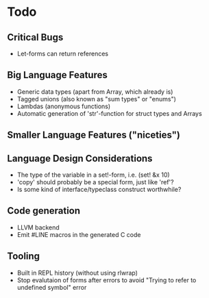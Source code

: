# Todo

## Critical Bugs
* Let-forms can return references

## Big Language Features
* Generic data types (apart from Array, which already is)
* Tagged unions (also known as "sum types" or "enums")
* Lambdas (anonymous functions)
* Automatic generation of 'str'-function for struct types and Arrays

## Smaller Language Features ("niceties")

## Language Design Considerations
* The type of the variable in a set!-form, i.e. (set! &x 10)
* 'copy' should probably be a special form, just like 'ref'?
* Is some kind of interface/typeclass construct worthwhile?

## Code generation
* LLVM backend
* Emit #LINE macros in the generated C code

## Tooling
* Built in REPL history (without using rlwrap)
* Stop evalutaion of forms after errors to avoid "Trying to refer to undefined symbol" error
